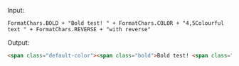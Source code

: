 Input:

`FormatChars.BOLD + "Bold test! " + FormatChars.COLOR + "4,5Colourful text " + FormatChars.REVERSE + "with reverse"`

Output:

````html
<span class="default-color"><span class="bold">Bold test! <span class="color-4-5">Colourful text <span class="color-5-4">with reverse</span></span></span></span>

